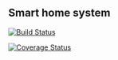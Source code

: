Smart home system
------------------

[![Build Status](https://travis-ci.org/e154/smart-home.svg?branch=master)](https://travis-ci.org/e154/smart-home)

[![Coverage Status](https://coveralls.io/repos/github/e154/smart-home/badge.svg?branch=master)](https://coveralls.io/github/e154/smart-home?branch=master)
 